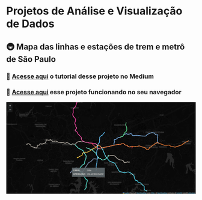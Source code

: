 # Projetos de Análise e Visualização de Dados

##  🚇 Mapa das linhas e estações de trem e metrô de São Paulo
### 🤍 [Acesse aqui](https://medium.com/@liviaalvzs/plotando-um-mapa-interativo-com-informa%C3%A7%C3%B5es-do-metr%C3%B4-de-s%C3%A3o-paulo-usando-python-b0470d8d0b10) o tutorial desse projeto no Medium
### 🤍 [Acesse aqui](https://liviaalvzs.github.io/mapa) esse projeto funcionando no seu navegador

![Projeto Final](projeto-metro-sp\resultado.PNG)

